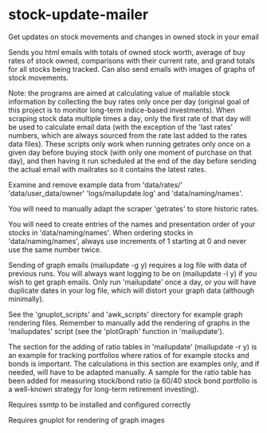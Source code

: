 # stock-update-mailer
Get updates on stock movements and changes in owned stock in your email

Sends you html emails with totals of owned stock worth, average of buy rates of stock owned,
comparisons with their current rate, and grand totals for all stocks being tracked. Can also
send emails with images of graphs of stock movements.

Note: the programs are aimed at calculating value of mailable stock information by collecting the buy rates
only once per day (original goal of this project is to monitor long-term indice-based investments).
When scraping stock data multiple times a day, only the first rate of that day will be used to calculate
email data (with the exception of the 'last rates' numbers, which are always sourced from the rate last added
to the rates data files). These scripts only work when running getrates only once on a given day before buying stock
(with only one moment of purchase on that day), and then having it run scheduled at the end of the day before
sending the actual email with mailrates so it contains the latest rates.

Examine and remove example data from 'data/rates/' 'data/user_data/owner' 'logs/mailupdate.log' and 'data/naming/names'.

You will need to manually adapt the scraper 'getrates' to store historic rates.

You will need to create entries of the names and presentation order of your stocks in 'data/naming/names'.
When ordering stocks in 'data/naming/names', always use increments of 1 starting at 0 and never use the same number twice.

Sending of graph emails (mailupdate -g y) requires a log file with data of previous runs. You will always want logging to be
on (mailupdate -l y) if you wish to get graph emails. Only run 'mailupdate' once a day, or you will have duplicate dates in 
your log file, which will distort your graph data (although minimally).

See the 'gnuplot_scripts' and 'awk_scripts' directory for example graph rendering files. Remember to manually add the rendering
of graphs in the 'mailupdates' script (see the 'plotGraph' function in 'mailupdate').

The section for the adding of ratio tables in 'mailupdate' (mailupdate -r y) is an example for tracking portfolios where ratios
of for example stocks and bonds is important. The calculations in this section are examples only, and if needed, will have to be
adapted manually. A sample for the ratio table has been added for measuring stock/bond ratio (a 60/40 stock bond portfolio is a
well-known strategy for long-term retirement investing).

Requires ssmtp to be installed and configured correctly

Requires gnuplot for rendering of graph images
